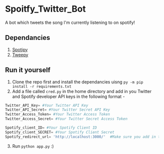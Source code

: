 # Spoitfy_Twitter_Bot

A bot which tweets the song I'm currently listening to on spotify!

## Dependancies 

1. [Spotipy](https://spotipy.readthedocs.io/en/2.18.0/)
2. [Tweepy](https://www.tweepy.org/)

## Run it yourself

1. Clone the repo first and install the dependancies uisng `py -m pip install -r requirements.txt`
2. Add a file called `cred.py` in the home directory and add in you Twitter and Spotify developer API keys in the following format -
 ```python
Twitter_API_Key= #Your Twitter API Key 
Twitter_API_Secret= #Your Twitter Secret API Key 
Twitter_Access_Token= #Your Twitter Access Token
Twitter_Access_Secret= #Your Twitter Secret Access Token 

Spotify_client_ID= #Your Spotify Client ID
Spotify_client_SECRET= #Your Spotify Client Secret 
Spotify_redirect_url= 'http://localhost:3000/'  #Make sure you add in this http address into your spotify developer app settings
 ```
3. Run `python app.py` :)

